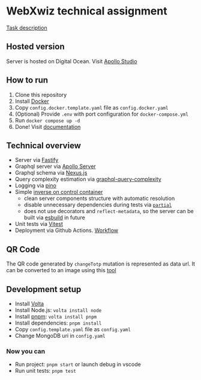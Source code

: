 # WebXwiz technical assignment
[Task description](./articles/task-description.md)

## Hosted version
Server is hosted on Digital Ocean. Visit [Apollo Studio](http://146.190.178.107:5100/v1/graphql)

## How to run
1. Clone this repository
2. Install [Docker](https://docs.docker.com/get-docker/)
3. Copy `config.docker.template.yaml` file as `config.docker.yaml`
4. (Optional) Provide `.env` with port configuration for `docker-compose.yml`
5. Run `docker compose up -d`
6. Done! Visit [documentation](http://localhost:5000/v1/graphql)

## Technical overview
- Server via [Fastify](https://fastify.dev/)
- Graphql server via [Apollo Server](https://www.apollographql.com/docs/apollo-server/)
- Graphql schema via [Nexus.js](https://nexusjs.org/)
- Query complexity estimation via [graphql-query-complexity](https://github.com/slicknode/graphql-query-complexity)
- Logging via [pino](https://getpino.io/)
- Simple [inverse on control container](./src/ioc/index.ts)
  - clean server components structure with automatic resolution
  - disable unnecessary dependencies during tests via [`partial`](./src/ioc/partial.ts)
  - does not use decorators and `reflect-metadata`, so the server can be built via [esbuild](https://esbuild.github.io/) in future
- Unit tests via [Vitest](https://vitest.dev/)
- Deployment via Github Actions. [Workflow](./.github/workflows/deploy.yml)

## QR Code
The QR code generated by `changeTotp` mutation is represented as data url. It can be converted to an image using this [tool](https://onlinetools.com/image/convert-data-uri-to-image)

## Development setup
- Install [Volta](https://docs.volta.sh/guide/getting-started)
- Install Node.js: `volta install node`
- Install [pnpm](https://pnpm.io/): `volta install pnpm`
- Install dependencies: `pnpm install`
- Copy `config.template.yaml` file as `config.yaml`
- Change MongoDB uri in `config.yaml`

### Now you can
- Run project: `pnpm start` or launch debug in vscode
- Run unit tests: `pnpm test`